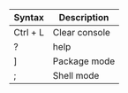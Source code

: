 | Syntax        | Description |
| -----------   | ----------- |
| Ctrl + L      | Clear console       |
| ?     | help        |
|]      | Package mode |
|;      | Shell mode |